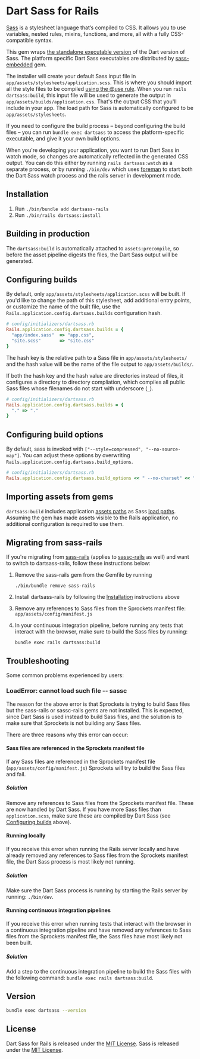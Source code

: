 # Dart Sass for Rails

[Sass](https://sass-lang.com) is a stylesheet language that’s compiled to CSS. It allows you to use variables, nested rules, mixins, functions, and more, all with a fully CSS-compatible syntax.

This gem wraps [the standalone executable version](https://github.com/sass/dart-sass/releases) of the Dart version of Sass. The platform specific Dart Sass executables are distributed by [sass-embedded](https://rubygems.org/gems/sass-embedded) gem.

The installer will create your default Sass input file in `app/assets/stylesheets/application.scss`. This is where you should import all the style files to be compiled [using the @use rule](https://sass-lang.com/documentation/at-rules/use). When you run `rails dartsass:build`, this input file will be used to generate the output in `app/assets/builds/application.css`. That's the output CSS that you'll include in your app. The load path for Sass is automatically configured to be `app/assets/stylesheets`.

If you need to configure the build process – beyond configuring the build files – you can run `bundle exec dartsass` to access the platform-specific executable, and give it your own build options.

When you're developing your application, you want to run Dart Sass in watch mode, so changes are automatically reflected in the generated CSS output. You can do this either by running `rails dartsass:watch` as a separate process, or by running `./bin/dev` which uses [foreman](https://github.com/ddollar/foreman) to start both the Dart Sass watch process and the rails server in development mode.


## Installation

1. Run `./bin/bundle add dartsass-rails`
2. Run `./bin/rails dartsass:install`

## Building in production

The `dartsass:build` is automatically attached to `assets:precompile`, so before the asset pipeline digests the files, the Dart Sass output will be generated.

## Configuring builds

By default, only `app/assets/stylesheets/application.scss` will be built. If you'd like to change the path of this stylesheet, add additional entry points, or customize the name of the built file, use the `Rails.application.config.dartsass.builds` configuration hash.


```ruby
# config/initializers/dartsass.rb
Rails.application.config.dartsass.builds = {
  "app/index.sass"  => "app.css",
  "site.scss"       => "site.css"
}
```

The hash key is the relative path to a Sass file in `app/assets/stylesheets/` and the hash value will be the name of the file output to `app/assets/builds/`.

If both the hash key and the hash value are directories instead of files, it configures a directory to directory compliation, which compiles all public Sass files whose filenames do not start with underscore (`_`).

```ruby
# config/initializers/dartsass.rb
Rails.application.config.dartsass.builds = {
  "." => "."
}
```

## Configuring build options

By default, sass is invoked with `["--style=compressed", "--no-source-map"]`. You can adjust these options by overwriting `Rails.application.config.dartsass.build_options`.

```ruby
# config/initializers/dartsass.rb
Rails.application.config.dartsass.build_options << " --no-charset" << " --quiet-deps"
```

## Importing assets from gems
`dartsass:build` includes application [assets paths](https://guides.rubyonrails.org/asset_pipeline.html#search-paths) as Sass [load paths](https://sass-lang.com/documentation/at-rules/use#load-paths). Assuming the gem has made assets visible to the Rails application, no additional configuration is required to use them.

## Migrating from sass-rails

If you're migrating from [sass-rails](https://github.com/rails/sass-rails)
(applies to [sassc-rails](https://github.com/sass/sassc-rails) as well)
and want to switch to dartsass-rails, follow these instructions below:

1. Remove the sass-rails gem from the Gemfile by running

    ```
    ./bin/bundle remove sass-rails
    ```

1. Install dartsass-rails by following the
    [Installation](#installation) instructions above

1. Remove any references to Sass files from the Sprockets manifest file:
    `app/assets/config/manifest.js`

1. In your continuous integration pipeline, before running any tests that
    interact with the browser, make sure to build the Sass files by running:

    ```
    bundle exec rails dartsass:build
    ```

## Troubleshooting

Some common problems experienced by users:

### LoadError: cannot load such file -- sassc

The reason for the above error is that Sprockets is trying to build Sass files
but the sass-rails or sassc-rails gems are not installed. This is expected,
since Dart Sass is used instead to build Sass files, and the solution is
to make sure that Sprockets is not building any Sass files.

There are three reasons why this error can occur:

#### Sass files are referenced in the Sprockets manifest file

If any Sass files are referenced in the Sprockets manifest file
(`app/assets/config/manifest.js`) Sprockets will try to build the Sass files and
fail.

##### Solution

Remove any references to Sass files from the Sprockets manifest file. These are
now handled by Dart Sass. If you have more Sass files than `application.scss`,
make sure these are compiled by Dart Sass
(see [Configuring builds](#configuring-builds) above).

#### Running locally

If you receive this error when running the Rails server locally and have
already removed any references to Sass files from the Sprockets manifest file,
the Dart Sass process is most likely not running.

##### Solution

Make sure the Dart Sass process is running by starting the Rails server by
running: `./bin/dev`.

#### Running continuous integration pipelines

If you receive this error when running tests that interact with the browser in
a continuous integration pipeline and have removed any references to Sass files
from the Sprockets manifest file, the Sass files have most likely not been
built.

#####  Solution

Add a step to the continuous integration pipeline to build the Sass files with
the following command: `bundle exec rails dartsass:build`.

## Version

``` sh
bundle exec dartsass --version
```

## License

Dart Sass for Rails is released under the [MIT License](https://opensource.org/licenses/MIT).
Sass is released under the [MIT License](https://opensource.org/licenses/MIT).
